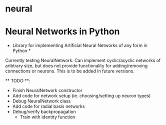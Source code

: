 # neural
Neural Networks in Python
============================================
* Library for implementing Artificial Neural Networks of any form in Python *

Currently testing NeuralNetwork. Can implement cyclic/acyclic networks of aribtrary size, but does not provide functionality for adding/removing connections or neurons. This is to be added in future versions.


** TODO **:
* Finish NeuralNetwork constructor
* Add code for network setup (ie. choosing/setting up neuron types)
* Debug NeuralNetwork class
* Add code for radial basis networks
* Debug/verify backpropagation
  * Train with identity function
